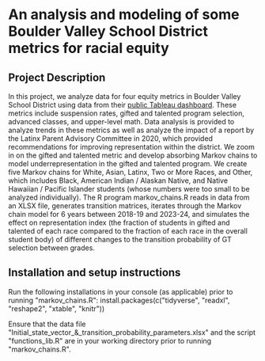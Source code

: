 # An analysis and modeling of some Boulder Valley School District metrics for racial equity

## Project Description
In this project, we analyze data for four equity metrics in Boulder Valley School District using
data from their [public Tableau dashboard](https://public.tableau.com/app/profile/boulder.valley.school.district/viz/StrategicPlanMetrics/Home). These metrics include suspension rates, gifted and
talented program selection, advanced classes, and upper-level math. Data analysis is provided to
analyze trends in these metrics as well as analyze the impact of a report by the Latinx Parent
Advisory Committee in 2020, which provided recommendations for improving representation within
the district. We zoom in on the gifted and talented metric and develop  absorbing Markov chains
to model underrepresentation in the gifted and talented program. We create five Markov chains for 
White, Asian, Latinx, Two or More Races, and Other, which includes Black, American Indian / 
Alaskan Native, and Native Hawaiian / Pacific Islander students (whose numbers
were too small to be analyzed individually). The R program markov_chains.R reads in data from an 
XLSX file, generates transition matrices, iterates through the Markov chain model for 6 years
between 2018-19 and 2023-24, and simulates the effect on representation index (the fraction of 
students in gifted and talented of each race compared to the fraction of each race in the overall
student body) of different changes to the transition probability of GT selection between grades.

## Installation and setup instructions
Run the following installations in your console (as applicable) prior to running "markov_chains.R":
install.packages(c("tidyverse", "readxl", "reshape2", "xtable", "knitr"))

Ensure that the data file "Initial_state_vector_&_transition_probability_parameters.xlsx" and
the script "functions_lib.R" are in your working directory prior to running "markov_chains.R".
